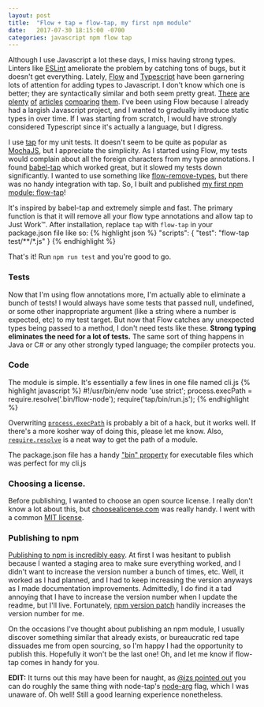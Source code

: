 ```yaml
---
layout: post
title:  "Flow + tap = flow-tap, my first npm module"
date:   2017-07-30 18:15:00 -0700
categories: javascript npm flow tap
---
```


Although I use Javascript a lot these days, I miss having strong types. Linters like [ESLint]({{site.url}}/posts/eslint-rules) ameliorate the problem by catching tons of bugs, but it doesn't get everything. Lately, [Flow](https://flow.org) and [Typescript](https://www.typescriptlang.org/) have been garnering lots of attention for adding types to Javascript. I don't know which one is better; they are syntactically similar and both seem pretty great. [There](http://djcordhose.github.io/flow-vs-typescript/2016_hhjs.html#/) [are](https://medium.com/@ckoster22/migrating-from-flow-to-typescript-b065796797db) [plenty](https://blog.mariusschulz.com/2017/01/13/typescript-vs-flow) [of](https://michalzalecki.com/typescript-vs-flow/) [articles](https://michalzalecki.com/typescript-vs-flow/) [comparing](https://www.reddit.com/r/javascript/comments/39cere/typescript_vs_flow_results_from_our_investigation/) [them](https://blog.wearewizards.io/flow-and-typescript-part-1-flow). I've been using Flow because I already had a largish Javascript project, and I wanted to gradually introduce static types in over time. If I was starting from scratch, I would have strongly considered Typescript since it's actually a language, but I digress.

I use [tap](http://www.node-tap.org/) for my unit tests. It doesn't seem to be quite as popular as [MochaJS](https://mochajs.org/), but I appreciate the simplicity. As I started using Flow, my tests would complain about all the foreign characters from my type annotations. I found [babel-tap](https://www.npmjs.com/package/babel-tap) which worked great, but it slowed my tests down significantly. I wanted to use something like [flow-remove-types](https://github.com/flowtype/flow-remove-types), but there was no handy integration with tap. So, I built and published [my first npm module: flow-tap](https://www.npmjs.com/package/flow-tap)!

It's inspired by babel-tap and extremely simple and fast. The primary function is that it will remove all your flow type annotations and allow tap to Just Work™. After installation, replace `tap` with `flow-tap` in your package.json file like so:
{% highlight json %}
"scripts": {
	"test": "flow-tap test/**/*.js"
}
{% endhighlight %} 

That's it! Run `npm run test` and you're good to go.

### Tests
Now that I'm using flow annotations more, I'm actually able to eliminate a bunch of tests! I would always have some tests that passed null, undefined, or some other inappropriate argument (like a string where a number is expected, etc) to my test target. But now that Flow catches any unexpected types being passed to a method, I don't need tests like these. **Strong typing eliminates the need for a lot of tests.** The same sort of thing happens in Java or C# or any other strongly typed language; the compiler protects you.

### Code
The module is simple. It's essentially a few lines in one file named cli.js
{% highlight javascript %}
#!/usr/bin/env node
'use strict';
process.execPath = require.resolve('.bin/flow-node');
require('tap/bin/run.js');
{% endhighlight %}

Overwriting [`process.execPath`](https://nodejs.org/api/process.html#process_process_execpath) is probably a bit of a hack, but it works well. If there's a more kosher way of doing this, please let me know. Also, [`require.resolve`](https://nodejs.org/api/modules.html#modules_require_resolve) is a neat way to get the path of a module.

The package.json file has a handy ["bin" property](https://docs.npmjs.com/files/package.json#bin) for executable files which was perfect for my cli.js

### Choosing a license.
Before publishing, I wanted to choose an open source license. I really don't know a lot about this, but [choosealicense.com](https://choosealicense.com/) was really handy. I went with a common [MIT license](https://choosealicense.com/licenses/mit/). 

### Publishing to npm
[Publishing to npm is incredibly easy](https://docs.npmjs.com/getting-started/publishing-npm-packages). At first I was hesitant to publish because I wanted a staging area to make sure everything worked, and I didn't want to increase the version number a bunch of times, etc. Well, it worked as I had planned, and I had to keep increasing the version anyways as I made documentation improvements. Admittedly, I do find it a tad annoying that I have to increase the version number when I update the readme, but I'll live. Fortunately, [npm version patch](https://docs.npmjs.com/cli/version) handily increases the version number for me.

On the occasions I've thought about publishing an npm module, I usually discover something similar that already exists, or bureaucratic red tape dissuades me from open sourcing, so I'm happy I had the opportunity to publish this. Hopefully it won't be the last one! Oh, and let me know if flow-tap comes in handy for you.

**EDIT:** It turns out this may have been for naught, as [@izs pointed out](https://twitter.com/izs/status/891866449907601409) you can do roughly the same thing with node-tap's [node-arg](http://www.node-tap.org/cli/) flag, which I was unaware of. Oh well! Still a good learning experience nonetheless.


